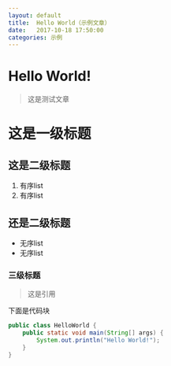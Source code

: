 ```yaml
---
layout: default
title:  Hello World（示例文章）
date:   2017-10-18 17:50:00
categories: 示例
---
```

# Hello World!
> 这是测试文章

# 这是一级标题
## 这是二级标题
1. 有序list
2. 有序list

## 还是二级标题
- 无序list
- 无序list

### 三级标题
> 这是引用   

下面是代码块   
```java
public class HelloWorld {
    public static void main(String[] args) {
        System.out.println("Hello World!");
    }
}
```
